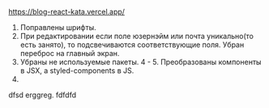 https://blog-react-kata.vercel.app/

1. Поправлены шрифты.
2. При редактировании если поле юзернэйм или почта уникально(то есть занято), то подсвечиваются соответствующие поля. Убран переброс на главный экран.
3. Убраны не используемые пакеты.
4 - 5. Преобразованы компоненты в JSX, а styled-components в JS.
1223.
dfsd
erggreg.
fdfdfd